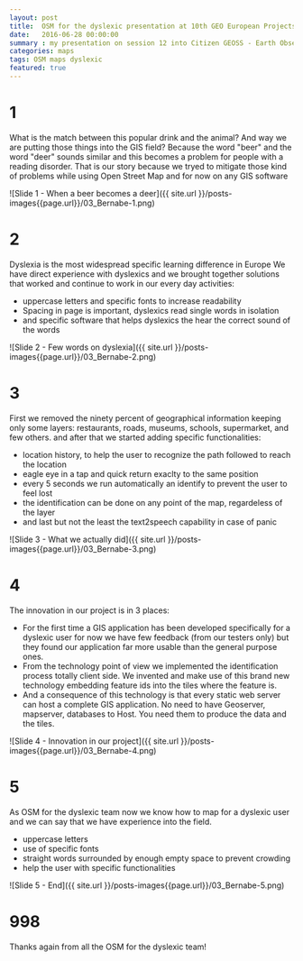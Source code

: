 ```yaml
---
layout: post
title:  OSM for the dyslexic presentation at 10th GEO European Projects Workshop 2016
date:   2016-06-28 00:00:00
summary : my presentation on session 12 into Citizen GEOSS - Earth Observation and GEOSS-based web and mobile applications for citizens
categories: maps
tags: OSM maps dyslexic
featured: true
---
```


# 1
What is the match between this popular drink and the animal? And way we are putting those
things into the GIS field?
Because the word "beer" and the word "deer" sounds similar and this becomes a problem for
people with a reading disorder.
That is our story because we tryed to mitigate those kind of problems while using Open
Street Map and for now on any GIS software

![Slide 1 - When a beer becomes a deer]({{ site.url }}/posts-images{{page.url}}/03_Bernabe-1.png)

# 2
Dyslexia is the most widespread specific learning difference in Europe
We have direct experience with dyslexics and we brought together solutions that worked
and continue to work in our every day activities:

 - uppercase letters and specific fonts to increase readability
 - Spacing in page is important, dyslexics read single words in isolation
 - and specific software that helps dyslexics the hear the correct sound of the words

![Slide 2 - Few words on dyslexia]({{ site.url }}/posts-images{{page.url}}/03_Bernabe-2.png)

# 3
First we removed the ninety percent of geographical information keeping only some layers:
restaurants, roads, museums, schools, supermarket, and few others.
and after that we started adding specific functionalities:

 - location history, to help the user to recognize the path followed to reach the location
 - eagle eye in a tap and quick return exaclty to the same position
 - every 5 seconds we run automatically an identify to prevent the user to feel lost
 - the identification can be done on any point of the map, regardeless of the layer
 - and last but not the least the text2speech capability in case of panic

![Slide 3 - What we actually did]({{ site.url }}/posts-images{{page.url}}/03_Bernabe-3.png)

# 4
The innovation in our project is in 3 places:

 - For the first time a GIS application has been developed specifically for a dyslexic
   user for now we have few feedback (from our testers only) but they found our application
   far more usable than the general purpose ones.
 - From the technology point of view we implemented the identification process totally
   client side. We invented and make use of this brand new technology embedding feature ids into the
   tiles where the feature is.
 - And a consequence of this technology is that every static web server can host a
   complete GIS application. No need to have Geoserver, mapserver, databases to Host.
   You need them to produce the data and the tiles.

![Slide 4 - Innovation in our project]({{ site.url }}/posts-images{{page.url}}/03_Bernabe-4.png)


# 5
As OSM for the dyslexic team now we know how to map for a dyslexic user and we can say
that we have experience into the field.

 - uppercase letters
 - use of specific fonts
 - straight words surrounded by enough empty space to prevent crowding
 - help the user with specific functionalities

![Slide 5 - End]({{ site.url }}/posts-images{{page.url}}/03_Bernabe-5.png)


# 998
Thanks again from all the OSM for the dyslexic team!
